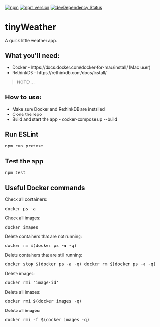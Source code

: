[![npm](https://img.shields.io/npm/v/npm.svg?maxAge=2592000)]()
[![npm version](https://badge.fury.io/js/express.svg)](https://badge.fury.io/js/express)
[![devDependency Status](https://david-dm.org/dandeller/scaffold/dev-status.svg)](https://david-dm.org/dwyl/esta#info=devDependencies)

# tinyWeather
A quick little weather app.

<h2>What you'll need:</h2>
<ul>
  <li>Docker - https://docs.docker.com/docker-for-mac/install/ (Mac user)</li>
  <li>RethinkDB - https://rethinkdb.com/docs/install/</li>
</ul>

> NOTE: ...

<h2>How to use:</h2>
<ul>
  <li>Make sure Docker and RethinkDB are installed</li>
  <li>Clone the repo</li>
  <li>Build and start the app - docker-compose up --build</li>
</ul>

<h2>Run ESLint</h2>
<pre>npm run pretest</pre>

<h2>Test the app</h2>
<pre>npm test</pre>

<h2>Useful Docker commands</h2>
<p>Check all containers:</p>
<pre>docker ps -a</pre>

<p>Check all images:</p>
<pre>docker images</pre>

<p>Delete containers that are not running:</p>
<pre>docker rm $(docker ps -a -q)</pre>

<p>Delete containers that are still running:</p>
<pre>docker stop $(docker ps -a -q) docker rm $(docker ps -a -q)</pre>

<p>Delete images:</p>
<pre>docker rmi 'image-id'</pre>

<p>Delete all images:</p>
<pre>docker rmi $(docker images -q)</pre>

<p>Delete all images:</p>
<pre>docker rmi -f $(docker images -q)</pre>
